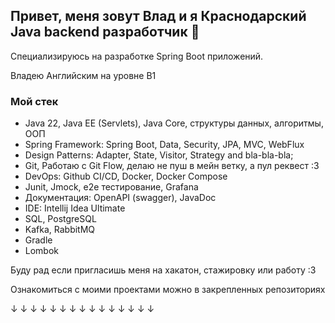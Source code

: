 ## Привет, меня зовут Влад и я Краснодарский Java backend разработчик 👋

Специализируюсь на разработке Spring Boot приложений.

Владею Английским на уровне B1

### Мой стек
- Java 22, Java EE (Servlets), Java Core, структуры данных, алгоритмы, ООП
- Spring Framework: Spring Boot, Data, Security, JPA, MVC, WebFlux
- Design Patterns: Adapter, State, Visitor, Strategy and bla-bla-bla;
- Git, Работаю с Git Flow, делаю не пуш в мейн ветку, а пул реквест :3
- DevOps: Github CI/CD, Docker, Docker Compose
- Junit, Jmock, e2e тестирование, Grafana
- Документация: OpenAPI (swagger), JavaDoc
- IDE: Intellij Idea Ultimate
- SQL, PostgreSQL
- Kafka, RabbitMQ
- Gradle
- Lombok

Буду рад если пригласишь меня на хакатон, стажировку или работу :3

Ознакомиться с моими проектами можно в закрепленных репозиториях

↓	↓	↓	↓	↓	↓	↓	↓	↓	↓	↓	↓	↓	↓	↓	
